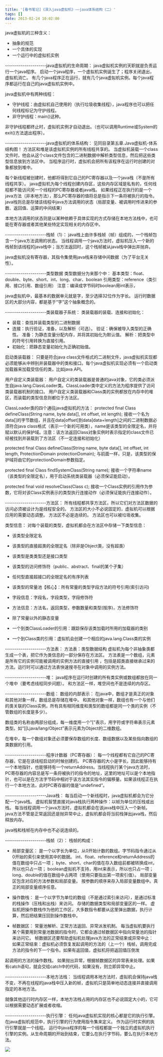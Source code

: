 ```yaml
---
title: '[看书笔记]《深入java虚拟机》——java体系结构（二）'
tags: []
date: 2013-02-24 10:02:00
---
```


java虚拟机的三种含义：
- 抽象的规范
- 一个具体的实现
- 一个运行中的虚拟机实例

---------------------java虚拟机的生命周期：
java虚拟机实例的天职就是负责运行一个java程序。
启动一个java程序，一个虚拟机实例诞生了；程序关闭退出，虚拟机消亡。
有几个java程序正在运行，就有几个java虚拟机实例。每个java程序都运行在自己的java虚拟机实例中。

java虚拟机中有两种线程：
- 守护线程：由虚拟机自己使用的（执行垃圾收集线程），java程序也可以把任何线程标记为守护线程。
- 非守护线程：main()这种。

非守护线程都终止时，虚拟机实例才自动退出。（也可以调用Runtime或System的exit()方法退出程序）。

---------------------java虚拟机的体系结构：
见同目录第五章.Java虚拟机-体系结构图！
方法区和堆是该虚拟机实例的所有线程共享的。
当虚拟机装载一个class文件时，他会从这个class文件包含的二进制数据中解析类型信息，然后把这些类型信息放到方法区中。
当程序运行时，虚拟机会把所有该程序在运行时创建的对象都放到堆中。

每个新线程被创建时，他都将得到它自己的PC寄存器以及一个java栈（不是所有线程共享）。
java虚拟机为每个线程创建内存区，这些内存区域是私有的，任何线程都不能访问另一个线程的PC寄存器或者java栈。
如果线程正在执行的是一个java方法（非本地方法），那么PC寄存器的值将总是指示下一条将被执行的指令。
java栈则总是存储该线程中java方法调用的状态（局部变量、被调用时传进来的参数、返回值、运算的中间结果）

本地方法调用的状态则是以某种依赖于具体实现的方式存储在本地方法栈中，也可能在寄存器或者其他某些特定实现相关的内存区中。

---------------------栈帧（1）：
java栈上由许多栈帧（帧）组成的，一个栈帧包含一个java方法调用的状态。
当线程调用一个java方法时，虚拟机压入一个新的栈帧到该线程的java栈中；当方法返回时，这个栈帧被从java栈中弹出并抛弃。

java虚拟机没有寄存器，其指令集使用java栈来存储中间数据（为了平台无关性）。

---------------------类型数据
类型数据分为来那个中：
基本类型：float、double、byte、short、int、long、char、boolean
引用类型：reference（类引用、接口引用、数组引用）
注意：编译成字节码时boolean用int表示，

java虚拟机中，最基本的数据单元就是字，至少选择32位作为字长。
运行时数据区的大部分内容，都是基于&ldquo;字&rdquo;这个抽象概念的。

---------------------类装载器子系统：
类装载器的装载、连接和初始化：
- 装载：查找并装载类型的二进制数据
- 连接：执行验证，准备，以及解析（可选）。
	验证：确保被导入类型的正确性。
	准备：为静态变量分配内存，并将其初始化为默认值。
	解析：把类型中的符号引用转换为直接引用。
- 初始化：把静态变量初始化为正确初始值。

启动类装载器：
只要是符合java class文件格式的二进制文件，java虚拟机实现都必须能够从中辨别并装载器中的类和接口。每个java虚拟机实现必须有一个启动类加载器来加载受信任的类，比如java API。

用户自定义类装载器：
用户自定义的类装载器是普通的java对象，它的类必须派生自java.lang.ClassLoader类。ClassLoader类中定义的方法为程序提供了访问类装载器机制的接口。
用户自定义类装载器和Class类的实例都放在内存中的堆区，而装载的类型信息则都位于方法区。

ClassLoader类的四个通往java虚拟机的方法：
protected final Class defineClass(String name, byte data[], int offset, int length);
接收一个名为data[]的字节数组，并且在data[offset]到data[data+length]之间的二进制数据必须符合java class格式（表示一个新的可用类），name是该类型的全限定名，并将赋以默认的保护域。注意：该方法返回Class对象实例时表示指定的class文件已经被找到并装载到了方法区（不一定连接和初始化）

protected final Class defineClass(String name, byte data[], int offset, int length, 
ProtectionDomain protectionDomain);
与前面一样，只是，该类型的保护域将由它的protectionDomain参数指定。

protected final Class findSystemClass(String name);
接收一个字符串name（该类型的全限定名），用于启动系统类装载器（必须保证能启动）。

protected final void resolveClass(Class c);
接收一个Class实例的引用作为参数，它将对该Class实例表示的类型执行连接动作（必须保证能执行连接动作）。

---------------------方法区：
所有线程都共享方法区，所以它们对方法区数据的访问必须被设计为是线程安全的。
方法区的大小不必说固定的，虚拟机可以根据应用的需要动态调整。
方法区不必是连续的。
方法区也可以被垃圾收集。

类型信息：
对每个装载的类型，虚拟机都会在方法区中存储一下类型信息：
- 该类型全限定名
- 该类型的直接超类的全限定名（除非是Object类，没有超类）
- 该类型是类类型还是接口类型
- 该类型的访问修饰符（public、abstract、final的某个子集）
- 任何型直接超接口的全限定名的有序列表

- 该类型的常量池【核心】：所有常量的类型字段方法的符号引用(索引访问)
- 字段信息：字段名，字段类型，字段修饰符
- 方法信息：方法名，返回类型，参数数量和类型(按序)，方法修饰符
- 除了常量以外的静态变量
- 一个到类ClassLoader的引用：跟踪保存该类加载时所用的加载器的类别
- 一个到Class类的引用：虚拟机会创建一个相应的java.lang.Class类的实例

---------------------方法表：
方法表：类型数据结构
虚拟机为每个非抽象类都生成一个表，把它作为类信息的一部分保存在方法区。
方法表是一个数组，元素是所有它的实例可能被调用的实例方法的直接引用
，包括是超类直接继承过来的方法。运行时可以通过方法表快速搜寻在对象中调用的实例方法。

---------------------堆：
java程序在运行时创建的所有类实例或数组都放在同一个堆中（要考虑线程同步问题）。
和方法区一样，堆空间也不是连续的内存区。

---------------------数组：
数组的内部表示：
在java中，数组才是真正的对象
和其他对象一样，数组总是存储在堆中。
和其他对象一样，数组也有一个与他们的类关联的Class实例，所有具有相同维度和类型的数组都是同一个类的实例（不管数组的长度是多少）。

数组类的名称由两部分组成，每一维度用一个"["表示，用字符或字符串表示元素类型。如&ldquo;[[Ljava/lang/Object&rdquo;表示元素为Object的二维数组。

在堆中，每一个数组对象还必须要保存数组的长度、数组数据以及某些指向数组的类数据的引用。

---------------------程序计数器（PC寄存器）：
每一个线程都有它自己的PC寄存器，它是在该线程启动的时候创建的。
PC寄存器的大小是字长，因此能够持有一个本地指针，也能够持有一个returnAddress。当线程执行某个java方法时，PC寄存器的内容总是写一条将被执行的指令的地址，这里的地址可以是个本地指针，也可以是在方法字节码中相对于该方法其实指令的偏移量。如果该线程正在执行一个本地方法，此时PC寄存器的值是&ldquo;undefined&rdquo;。

---------------------Java栈：
每当启动一个新线程时，java虚拟机都会为它分配一个java栈。
虚拟机智慧直接对java栈执行两种操作：以帧为单位的压栈或出栈。
每当线程调用一个java方法时，虚拟机都会在该java栈中压入一个新帧。
java方法不管是正常返回还是抛异常中止，虚拟机都会将当前栈弹出java栈，然后释放内存。

java栈和栈帧在内存中也不必说连续的。

---------------------栈帧（2）：
栈帧的构成：
- 局部变量区：
        是一个以字长为单位，从0开始计数的数组。字节码指令通过从0开始的索引来使用其中的数据。
         int、float、reference和returnAddress的值在数组中只占一项；
         byte、short、char的值在存入数组前都被转换成int，所以也只占一项；
         boolean虚拟机不支持，用int来表示，所以也只占一项；
         long、double的值在数组中占两项（使用只要指出第一项索引值）。
         局部变量区包含对应的方法参数和局部变量。
         按参数的顺序来存入局部变量数组中。真正的局部变量顺序任意。

- 操作数栈：
         是一个以字节为单位的数组（不是通过索引来访问），是通过标准的栈操作（压栈和出栈）来访问。
         存储的数据类型和局部变量区的一样。
         虚拟机把操作数栈作为他的工作区，大多数指令都要从这里弹出数据，执行计算，然后把结果压回到操作数栈中。

- 帧数据区：
         常量池解析、正常方法返回、异常派发机制。
         每当虚拟机要执行某个需要用到常量池数据的指令时，它都会通过帧数据区中指向常量池的指针来访问它。
         帧数据区还要帮助虚拟机处理java方法的正常结束或异常中止：
         如果正常结束：虚拟机必须恢复发起调用的方法的（上一个）栈帧，调用完成方法的指令的下一个指令。如果有返回值，虚拟机将把返回值压倒发

起调用的方法的操作数栈。
         如果抛出异常，根据帧数据区的异常表来处理。如果有catch语句，就会交给catch中的代码，如果没有，则立即异常中止。

---------------------本地方法栈：
当线程调用本地方法时，虚拟机会保持java栈不变，不再在线程的java栈中压入新的帧，虚拟机只是简单地动态连接并直接调用指定的本地方法。

就像其他运行时内存区一样，本地方法栈占用的内存区也不必说固定大小的，它可以根据需要动态扩展或者收缩。

---------------------执行引擎：
任何java虚拟机实现的核心都是它的执行引擎。
在java虚拟机规范中，执行引擎的行为使用指令集来定义。
作为运行时实例的执行引擎就是一个线程。
运行中java程序的每一个线程都是一个独立的虚拟机执行引擎的实例。从生命周期的开始到结束，它要么在执行字节码，要么在执行本地方法。

![](http://images.cnitblog.com/blog/378300/201302/24100155-fc24aa95237c49d8b70f462592324040.jpg)